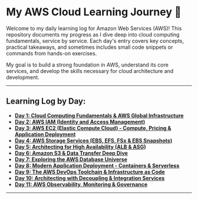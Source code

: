 # My AWS Cloud Learning Journey 🚀

Welcome to my daily learning log for Amazon Web Services (AWS)! This repository documents my progress as I dive deep into cloud computing fundamentals, service by service. Each day's entry covers key concepts, practical takeaways, and sometimes includes small code snippets or commands from hands-on exercises.

My goal is to build a strong foundation in AWS, understand its core services, and develop the skills necessary for cloud architecture and development.

---

## **Learning Log by Day:**

* **[Day 1: Cloud Computing Fundamentals & AWS Global Infrastructure](#day-1-cloud-computing-fundamentals--aws-global-infrastructure)**
* **[Day 2: AWS IAM (Identity and Access Management)](#day-2-aws-iam-identity-and-access-management)**
* **[Day 3: AWS EC2 (Elastic Compute Cloud) - Compute, Pricing & Application Deployment](#day-3-aws-ec2-elastic-compute-cloud---compute-pricing--application-deployment)**
* **[Day 4: AWS Storage Services (EBS, EFS, FSx & EBS Snapshots)](#day-4-aws-storage-services-ebs-efs-fsx--ebs-snapshots)**
* **[Day 5: Architecting for High Availability (ALB & ASG)](#day-5-architecting-for-high-availability-alb--asg)**
* **[Day 6: Amazon S3 & Data Transfer Deep Dive](#day-6-amazon-s3--data-transfer-deep-dive)**
* **[Day 7: Exploring the AWS Database Universe](#day-7-exploring-the-aws-database-universe)**
* **[Day 8: Modern Application Deployment - Containers & Serverless](#day-8-modern-application-deployment---containers--serverless)**
* **[Day 9: The AWS DevOps Toolchain & Infrastructure as Code](#day-9-the-aws-devops-toolchain--infrastructure-as-code)**
* **[Day 10: Architecting with Decoupling & Integration Services](#day-10-architecting-with-decoupling--integration-services)**
* **[Day 11: AWS Observability, Monitoring & Governance](#day-11-aws-observability-monitoring--governance)**


---
